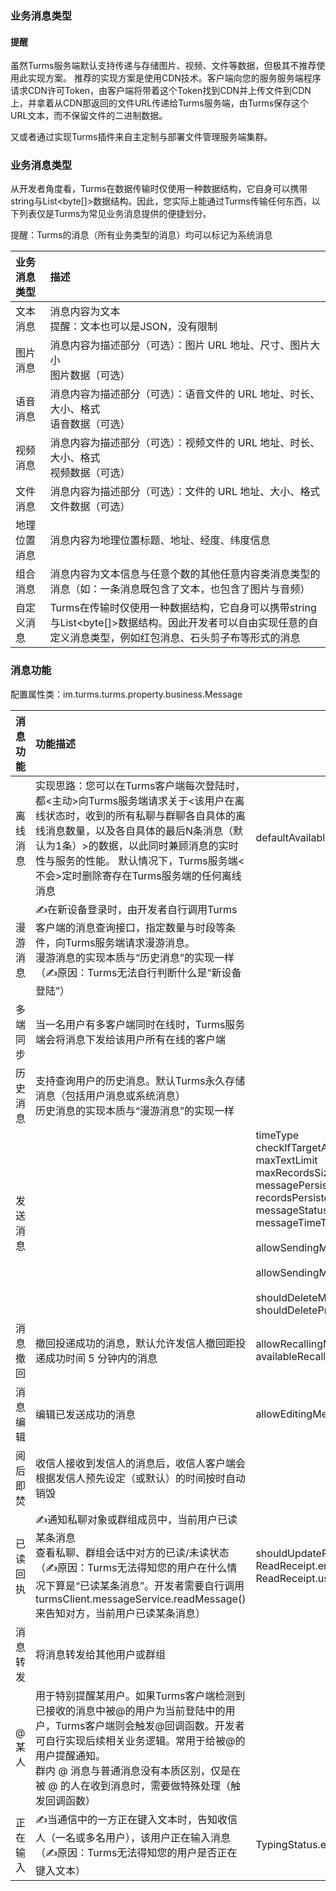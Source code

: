 ### 业务消息类型

#### 提醒

虽然Turms服务端默认支持传递与存储图片、视频、文件等数据，但极其不推荐使用此实现方案。
推荐的实现方案是使用CDN技术。客户端向您的服务服务端程序请求CDN许可Token，由客户端将带着这个Token找到CDN并上传文件到CDN上，并拿着从CDN那返回的文件URL传递给Turms服务端，由Turms保存这个URL文本，而不保留文件的二进制数据。

又或者通过实现Turms插件来自主定制与部署文件管理服务端集群。

### 业务消息类型

从开发者角度看，Turms在数据传输时仅使用一种数据结构，它自身可以携带string与List<byte[]>数据结构。因此，您实际上能通过Turms传输任何东西，以下列表仅是Turms为常见业务消息提供的便捷划分。

提醒：Turms的消息（所有业务类型的消息）均可以标记为系统消息

| **业务消息类型** | **描述**                                                     |
| :--------------- | :----------------------------------------------------------- |
| 文本消息         | 消息内容为文本<br />提醒：文本也可以是JSON，没有限制         |
| 图片消息         | 消息内容为描述部分（可选）：图片 URL 地址、尺寸、图片大小<br />图片数据（可选） |
| 语音消息         | 消息内容为描述部分（可选）：语音文件的 URL 地址、时长、大小、格式<br />语音数据（可选）<br /> |
| 视频消息         | 消息内容为描述部分（可选）：视频文件的 URL 地址、时长、大小、格式<br />视频数据（可选）<br /> |
| 文件消息         | 消息内容为描述部分（可选）：文件的 URL 地址、大小、格式<br />文件数据（可选）<br /> |
| 地理位置消息     | 消息内容为地理位置标题、地址、经度、纬度信息                 |
| 组合消息         | 消息内容为文本信息与任意个数的其他任意内容类消息类型的消息（如：一条消息既包含了文本，也包含了图片与音频） |
| 自定义消息       | Turms在传输时仅使用一种数据结构，它自身可以携带string与List<byte[]>数据结构。因此开发者可以自由实现任意的自定义消息类型，例如红包消息、石头剪子布等形式的消息 |

### 消息功能

配置属性类：im.turms.turms.property.business.Message

| **消息功能** | **功能描述**                                                 | **相关配置**                                                 |
| :----------- | :----------------------------------------------------------- | ------------------------------------------------------------ |
| 离线消息     | 实现思路：您可以在Turms客户端每次登陆时，都<主动>向Turms服务端请求关于<该用户在离线状态时，收到的所有私聊与群聊各自具体的离线消息数量，以及各自具体的最后N条消息（默认为1条）>的数据，以此同时兼顾消息的实时性与服务的性能。 默认情况下，Turms服务端<不会>定时删除寄存在Turms服务端的任何离线消息 | defaultAvailableMessagesNumberWithTotal                      |
| 漫游消息     | ✍在新设备登录时，由开发者自行调用Turms客户端的消息查询接口，指定数量与时段等条件，向Turms服务端请求漫游消息。<br />漫游消息的实现本质与“历史消息”的实现一样<br />（✍原因：Turms无法自行判断什么是“新设备登陆”） |                                                              |
| 多端同步     | 当一名用户有多客户端同时在线时，Turms服务端会将消息下发给该用户所有在线的客户端 |                                                              |
| 历史消息     | 支持查询用户的历史消息。默认Turms永久存储消息（包括用户消息或系统消息）<br />历史消息的实现本质与“漫游消息”的实现一样 |                                                              |
| 发送消息     |                                                              | timeType<br />checkIfTargetActiveAndNotDeleted<br />maxTextLimit<br />maxRecordsSizeBytes<br />messagePersistent<br />recordsPersistent<br />messageStatusPersistent<br />messageTimeToLiveHours<br /><br />allowSendingMessagesToStranger<br /><br />allowSendingMessagesToOneself<br /><br />shouldDeleteMessageLogicallyByDefault<br />shouldDeletePrivateMessageAfterAcknowledged |
| 消息撤回     | 撤回投递成功的消息，默认允许发信人撤回距投递成功时间 5 分钟内的消息 | allowRecallingMessage<br />availableRecallDurationSeconds    |
| 消息编辑     | 编辑已发送成功的消息                                         | allowEditingMessageBySender                                  |
| 阅后即焚     | 收信人接收到发信人的消息后，收信人客户端会根据发信人预先设定（或默认）的时间按时自动销毁 |                                                              |
| 已读回执     | ✍通知私聊对象或群组成员中，当前用户已读某条消息<br />查看私聊、群组会话中对方的已读/未读状态<br />（✍原因：Turms无法得知您的用户在什么情况下算是“已读某条消息”。开发者需要自行调用turmsClient.messageService.readMessage()来告知对方，当前用户已读某条消息） | shouldUpdateReadDateWhenUserQueryingMessage<br />ReadReceipt.enabled<br />ReadReceipt.useServerTime |
| 消息转发     | 将消息转发给其他用户或群组                                   |                                                              |
| @某人        | 用于特别提醒某用户。如果Turms客户端检测到已接收的消息中被@的用户为当前登陆中的用户，Turms客户端则会触发@回调函数。开发者可自行实现后续相关业务逻辑。常用于给被@的用户提醒通知。<br />群内 @ 消息与普通消息没有本质区别，仅是在被 @ 的人在收到消息时，需要做特殊处理（触发回调函数） |                                                              |
| 正在输入     | ✍当通信中的一方正在键入文本时，告知收信人（一名或多名用户），该用户正在输入消息<br />（✍原因：Turms无法得知您的用户是否正在键入文本） | TypingStatus.enabled                                         |
